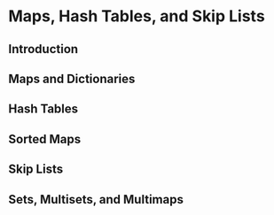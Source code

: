 # Maps, Hash Tables, and Skip Lists

## Introduction

## Maps and Dictionaries

## Hash Tables

## Sorted Maps

## Skip Lists

## Sets, Multisets, and Multimaps


